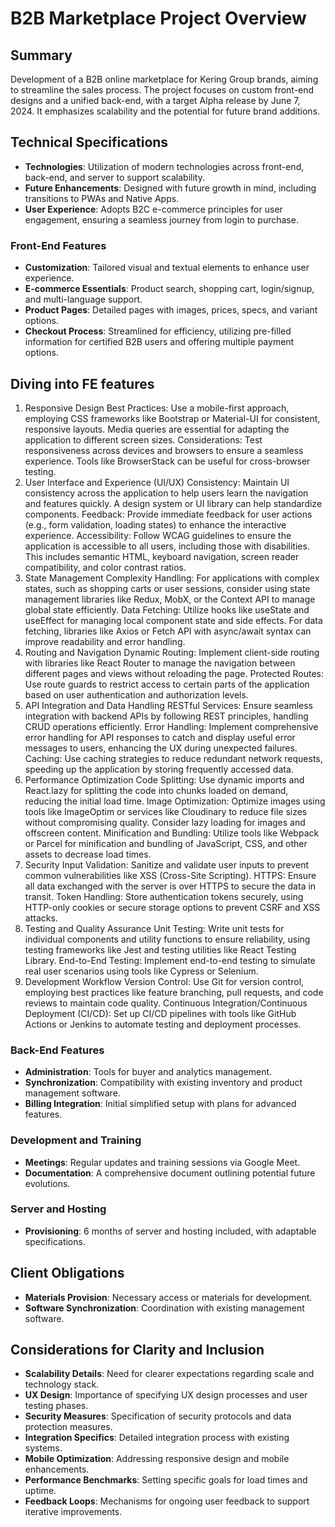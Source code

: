 # B2B Marketplace Project Overview

## Summary

Development of a B2B online marketplace for Kering Group brands, aiming to streamline the sales process. The project focuses on custom front-end designs and a unified back-end, with a target Alpha release by June 7, 2024. It emphasizes scalability and the potential for future brand additions.

## Technical Specifications

- **Technologies**: Utilization of modern technologies across front-end, back-end, and server to support scalability.
- **Future Enhancements**: Designed with future growth in mind, including transitions to PWAs and Native Apps.
- **User Experience**: Adopts B2C e-commerce principles for user engagement, ensuring a seamless journey from login to purchase.

### Front-End Features

- **Customization**: Tailored visual and textual elements to enhance user experience.
- **E-commerce Essentials**: Product search, shopping cart, login/signup, and multi-language support.
- **Product Pages**: Detailed pages with images, prices, specs, and variant options.
- **Checkout Process**: Streamlined for efficiency, utilizing pre-filled information for certified B2B users and offering multiple payment options.

## Diving into FE features

1. Responsive Design
Best Practices: Use a mobile-first approach, employing CSS frameworks like Bootstrap or Material-UI for consistent, responsive layouts. Media queries are essential for adapting the application to different screen sizes.
Considerations: Test responsiveness across devices and browsers to ensure a seamless experience. Tools like BrowserStack can be useful for cross-browser testing.
2. User Interface and Experience (UI/UX)
Consistency: Maintain UI consistency across the application to help users learn the navigation and features quickly. A design system or UI library can help standardize components.
Feedback: Provide immediate feedback for user actions (e.g., form validation, loading states) to enhance the interactive experience.
Accessibility: Follow WCAG guidelines to ensure the application is accessible to all users, including those with disabilities. This includes semantic HTML, keyboard navigation, screen reader compatibility, and color contrast ratios.
3. State Management
Complexity Handling: For applications with complex states, such as shopping carts or user sessions, consider using state management libraries like Redux, MobX, or the Context API to manage global state efficiently.
Data Fetching: Utilize hooks like useState and useEffect for managing local component state and side effects. For data fetching, libraries like Axios or Fetch API with async/await syntax can improve readability and error handling.
4. Routing and Navigation
Dynamic Routing: Implement client-side routing with libraries like React Router to manage the navigation between different pages and views without reloading the page.
Protected Routes: Use route guards to restrict access to certain parts of the application based on user authentication and authorization levels.
5. API Integration and Data Handling
RESTful Services: Ensure seamless integration with backend APIs by following REST principles, handling CRUD operations efficiently.
Error Handling: Implement comprehensive error handling for API responses to catch and display useful error messages to users, enhancing the UX during unexpected failures.
Caching: Use caching strategies to reduce redundant network requests, speeding up the application by storing frequently accessed data.
6. Performance Optimization
Code Splitting: Use dynamic imports and React.lazy for splitting the code into chunks loaded on demand, reducing the initial load time.
Image Optimization: Optimize images using tools like ImageOptim or services like Cloudinary to reduce file sizes without compromising quality. Consider lazy loading for images and offscreen content.
Minification and Bundling: Utilize tools like Webpack or Parcel for minification and bundling of JavaScript, CSS, and other assets to decrease load times.
7. Security
Input Validation: Sanitize and validate user inputs to prevent common vulnerabilities like XSS (Cross-Site Scripting).
HTTPS: Ensure all data exchanged with the server is over HTTPS to secure the data in transit.
Token Handling: Store authentication tokens securely, using HTTP-only cookies or secure storage options to prevent CSRF and XSS attacks.
8. Testing and Quality Assurance
Unit Testing: Write unit tests for individual components and utility functions to ensure reliability, using testing frameworks like Jest and testing utilities like React Testing Library.
End-to-End Testing: Implement end-to-end testing to simulate real user scenarios using tools like Cypress or Selenium.
9. Development Workflow
Version Control: Use Git for version control, employing best practices like feature branching, pull requests, and code reviews to maintain code quality.
Continuous Integration/Continuous Deployment (CI/CD): Set up CI/CD pipelines with tools like GitHub Actions or Jenkins to automate testing and deployment processes.

### Back-End Features

- **Administration**: Tools for buyer and analytics management.
- **Synchronization**: Compatibility with existing inventory and product management software.
- **Billing Integration**: Initial simplified setup with plans for advanced features.

### Development and Training

- **Meetings**: Regular updates and training sessions via Google Meet.
- **Documentation**: A comprehensive document outlining potential future evolutions.

### Server and Hosting

- **Provisioning**: 6 months of server and hosting included, with adaptable specifications.

## Client Obligations

- **Materials Provision**: Necessary access or materials for development.
- **Software Synchronization**: Coordination with existing management software.

## Considerations for Clarity and Inclusion

- **Scalability Details**: Need for clearer expectations regarding scale and technology stack.
- **UX Design**: Importance of specifying UX design processes and user testing phases.
- **Security Measures**: Specification of security protocols and data protection measures.
- **Integration Specifics**: Detailed integration process with existing systems.
- **Mobile Optimization**: Addressing responsive design and mobile enhancements.
- **Performance Benchmarks**: Setting specific goals for load times and uptime.
- **Feedback Loops**: Mechanisms for ongoing user feedback to support iterative improvements.
